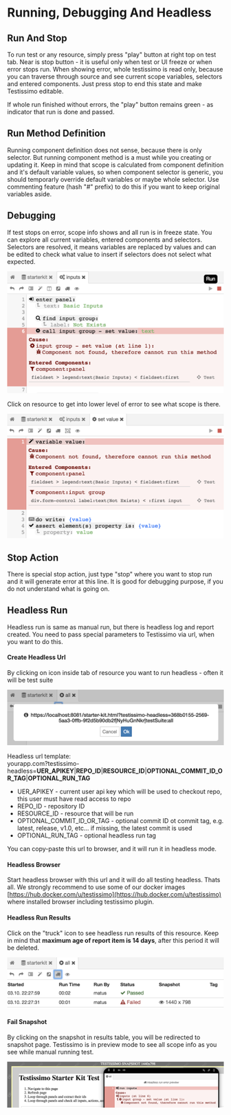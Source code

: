 # Running, Debugging And Headless

## Run And Stop

To run test or any resource, simply press "play" button at right top on test tab. Near is stop button - it is useful only when test or UI freeze or when error stops run. When showing error, whole testissimo is read only, because you can traverse through source and see current scope variables, selectors and entered components. Just press stop to end this state and make Testissimo editable.

If whole run finished without errors, the "play" button remains green - as indicator that run is done and passed.

## Run Method Definition

Running component definition does not sense, because there is only selector. But running component method is a must while you creating or updating it. Keep in mind that scope is calculated from component definition and it's default variable values, so when component selector is generic, you should temporarly override default variables or maybe whole selector. Use commenting feature (hash "#" prefix) to do this if you want to keep original variables aside.

## Debugging

If test stops on error, scope info shows and all run is in freeze state. You can explore all current variables, entered components and selectors. Selectors are resolved, it means variables are replaced by values and can be edited to check what value to insert if selectors does not select what expected.

![](/documentation/images/debug.png)

Click on resource to get into lower level of error to see what scope is there.

![](/documentation/images/debug_child.png)

## Stop Action

There is special stop action, just type "stop" where you want to stop run and it will generate error at this line. It is good for debugging purpose, if you do not understand what is going on.

## Headless Run

Headless run is same as manual run, but there is headless log and report created. You need to pass special parameters to Testissimo via url, when you want to do this.

#### Create Headless Url 
By clicking on icon inside tab of resource you want to run headless - often it will be test suite

![](/documentation/images/headless_link.png)

Headless url template:  
yourapp.com?testissimo-headless=**UER_APIKEY**|**REPO_ID**|**RESOURCE_ID**|**OPTIONAL_COMMIT_ID_OR_TAG**|**OPTIONAL_RUN_TAG**
* UER_APIKEY - current user api key which will be used to checkout repo, this user must have read access to repo
* REPO_ID - repository ID
* RESOURCE_ID - resource that will be run
* OPTIONAL_COMMIT_ID_OR_TAG - optional commit ID ot commit tag, e.g. latest, release, v1.0, etc... if missing, the latest commit is used
* OPTIONAL_RUN_TAG - optional headless run tag

You can copy-paste this url to browser, and it will run it in headless mode.

#### Headless Browser
Start headless browser with this url and it will do all testing headless. Thats all. We strongly recommend to use some of our docker images [https://hub.docker.com/u/testissimo](https://hub.docker.com/u/testissimo) where installed browser including testissimo plugin.

#### Headless Run Results

Click on the "truck" icon to see headless run results of this resource. Keep in mind that **maximum age of report item is 14 days**, after this period it will be deleted.

![](/documentation/images/headless_results.png)

#### Fail Snapshot

By clicking on the snapshot in results table, you will be redirected to snapshot page. Testissimo is in preview mode to see all scope info as you see while manual running test.

![](/documentation/images/headless_snapshot.png)
